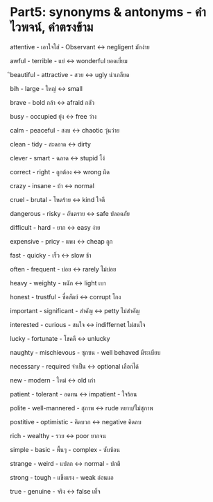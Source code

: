 # Part5: synonyms & antonyms - คำไวพจน์, คำตรงข้าม

attentive - เอาใจใส่ - Observant <-> negligent มักง่าย

awful - terrible - แย่ <-> wonderful ยอดเยี่ยม

ิbeautiful - attractive - สวย <-> ugly น่าเกลียด

bih - large - ใหญ่ <-> small

brave - bold กล้า <-> afraid กลัว

busy - occupied ยุ่ง <-> free ว่าง

calm - peaceful - สงบ <-> chaotic วุ่นว่าย

clean - tidy - สะดอาด <-> dirty

clever - smart - ฉลาด <-> stupid โง่

correct - right - ถูกต้อง  <-> wrong ผิด

crazy - insane - บ้า <->  normal

cruel - brutal - โหดร้าย <-> kind ใจดี

dangerous - risky - อันตราย <-> safe ปลอดภัย

difficult - hard - ยาก <-> easy ง่าย

expensive - pricy - แพง <-> cheap ถูก

fast - quicky - เร็ว <-> slow ช้า

often - frequent - บ่อย <-> rarely ไม่บ่อย

heavy - weighty - หนัก <-> light เบา

honest - trustful - ซื่อสัตย์ <-> corrupt โกง

important - significant - สำคัญ <-> petty ไม่สำคัญ

interested - curious - สนใจ <-> indiffernet ไม่สนใจ

lucky - fortunate - โชคดี <-> unlucky 

naughty - mischievous - ซุกซน - well behaved มีระเบียบ

necessary - required จำเป็น <-> optional เลือกได้

new - modern - ใหม่ <-> old เก่า

patient - tolerant - อดทน <-> impatient - ใจร้อน 

polite - well-mannered - สุภาพ <-> rude หยาบ/ไม่สุภาพ

postitive - optimistic - คิดบวก <-> negative คิดลบ

rich - wealthy - รวย <-> poor ยากจน

simple - basic - พื้นๆ - complex - ซับซ้อน

strange - weird - แปลก <-> normal - ปกติ

strong - tough - แข็งแรง - weak อ่อนแอ

true - genuine - จริง <-> false เท็จ
